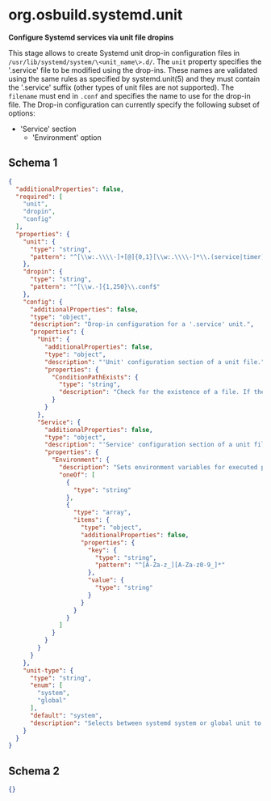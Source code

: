 
# org.osbuild.systemd.unit

**Configure Systemd services via unit file dropins**

This stage allows to create Systemd unit drop-in configuration files in
`/usr/lib/systemd/system/\<unit_name\>.d/`. The `unit` property specifies the
'.service' file to be modified using the drop-ins. These names are validated
using the same rules as specified by systemd.unit(5) and they must contain the
'.service' suffix (other types of unit files are not supported).
The `filename` must end in `.conf` and specifies the name to use for the
drop-in file.
The Drop-in configuration can currently specify the following subset
of options:
  - 'Service' section
    - 'Environment' option

## Schema 1

```json
{
  "additionalProperties": false,
  "required": [
    "unit",
    "dropin",
    "config"
  ],
  "properties": {
    "unit": {
      "type": "string",
      "pattern": "^[\\w:.\\\\-]+[@]{0,1}[\\w:.\\\\-]*\\.(service|timer)$"
    },
    "dropin": {
      "type": "string",
      "pattern": "^[\\w.-]{1,250}\\.conf$"
    },
    "config": {
      "additionalProperties": false,
      "type": "object",
      "description": "Drop-in configuration for a '.service' unit.",
      "properties": {
        "Unit": {
          "additionalProperties": false,
          "type": "object",
          "description": "'Unit' configuration section of a unit file.",
          "properties": {
            "ConditionPathExists": {
              "type": "string",
              "description": "Check for the existence of a file. If the specified absolute path name does not exist, the condition will fail."
            }
          }
        },
        "Service": {
          "additionalProperties": false,
          "type": "object",
          "description": "'Service' configuration section of a unit file.",
          "properties": {
            "Environment": {
              "description": "Sets environment variables for executed process.",
              "oneOf": [
                {
                  "type": "string"
                },
                {
                  "type": "array",
                  "items": {
                    "type": "object",
                    "additionalProperties": false,
                    "properties": {
                      "key": {
                        "type": "string",
                        "pattern": "^[A-Za-z_][A-Za-z0-9_]*"
                      },
                      "value": {
                        "type": "string"
                      }
                    }
                  }
                }
              ]
            }
          }
        }
      }
    },
    "unit-type": {
      "type": "string",
      "enum": [
        "system",
        "global"
      ],
      "default": "system",
      "description": "Selects between systemd system or global unit to add dropin"
    }
  }
}
```

## Schema 2

```json
{}
```
